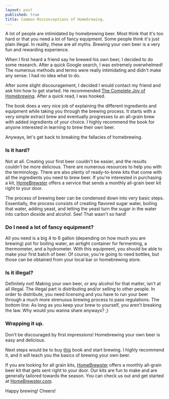 ```yaml
---
layout: post
published: true
title: Common Misconceptions of Homebrewing.
---
```


A lot of people are intimidated by homebrewing beer.  Most think that it's too hard or that you need a lot of fancy equipment.  Some people think it's just plain illegal.  In reality, these are all myths.  Brewing your own beer is a very fun and rewarding experience.

When I first heard a friend say he brewed his own beer, I decided to do some research.  After a quick Google search, I was extremely overwhelmed!  The numerous methods and terms were really intimidating and didn't make any sense.  I had no idea what to do.

After some slight discouragement, I decided I would contact my friend and ask him how to get started.  He recommended [The Complete Joy of Homebrewing](http://www.amazon.com/The-Complete-Homebrewing-Third-Edition/dp/0060531053).  After a quick read, I was hooked.

The book does a very nice job of explaining the different ingredients and equipment while taking you through the brewing process.  It starts with a very simple extract brew and eventually progresses to an all-grain brew with added ingredients of your choice.  I highly recommend the book for anyone interested in learning to brew their own beer.

Anyways, let's get back to breaking the fallacies of homebrewing.

### Is it hard?

Not at all.  Creating your first beer couldn't be easier, and the results couldn't be more delicious.  There are numerous resources to help you with the terminology.  There are also plenty of ready-to-brew kits that come with all the ingredients you need to brew beer.  If you're interested in purchasing a kit, [HomeBrewster](http://homebrewster.com) offers a service that sends a monthly all-grain beer kit right to your door.

The process of brewing beer can be condensed down into very basic steps.  Essentially, the process consists of creating flavored sugar water, boiling that water, adding yeast, and letting the yeast turn the sugar in the water into carbon dioxide and alcohol.  See!  That wasn't so hard!

### Do I need a lot of fancy equipment?

All you need is a big 4 to 6 gallon (depending on how much you are brewing) pot for boiling water, an airtight container for fermenting, a thermometer, and a hydrometer.  With this equipment, you should be able to make your first batch of beer.  Of course, you're going to need bottles, but those can be obtained from your local bar or homebrewing store.

### Is it illegal?

Definitely not!  Making your own beer, or any alcohol for that matter, isn't at all illegal.  The illegal part is distributing and/or selling to other people.  In order to distribute, you need licensing and you have to run your beer through a much more strenuous brewing process to pass regulations.  The bottom line: As long as you keep your brew to yourself, you aren't breaking the law.  Why would you wanna share anyways? ;)


### Wrapping it up.

Don't be discouraged by first impressions!  Homebrewing your own beer is easy and delicious.

Next steps would be to buy [this](http://www.amazon.com/The-Complete-Homebrewing-Third-Edition/dp/0060531053) book and start brewing.  I highly recommend it, and it will teach you the basics of brewing your own beer.

If you are looking for all grain kits, [HomeBrewster](http://homebrewster.com) offers a monthly all-grain beer kit that gets sent right to your door.  Our kits are fun to make and are generally tailored towards the season.  You can check us out and get started at [HomeBrewster.com](http://homebrewster.com).

Happy brewing!  Cheers!
